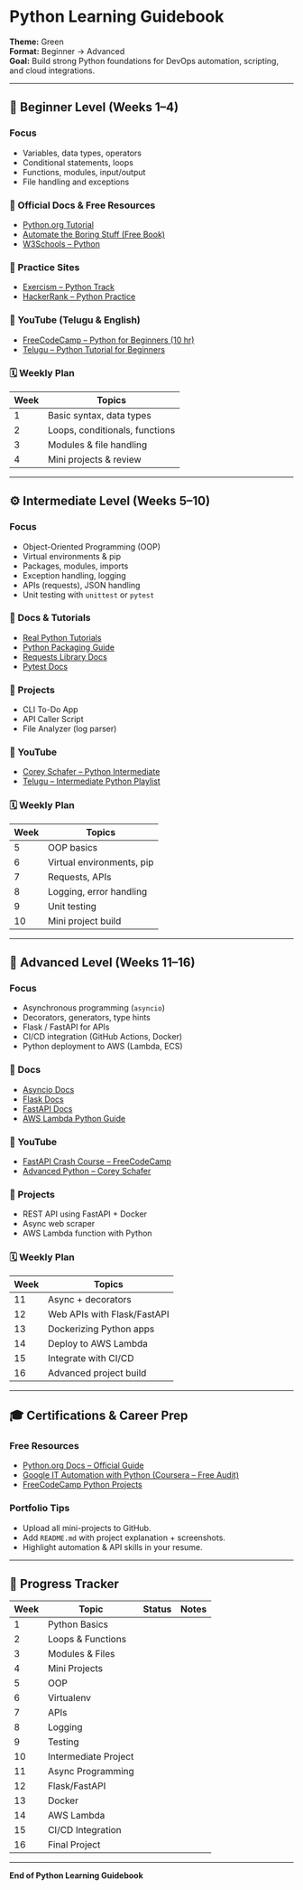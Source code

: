 # Python Learning Guidebook
**Theme:** Green  
**Format:** Beginner → Advanced  
**Goal:** Build strong Python foundations for DevOps automation, scripting, and cloud integrations.

---

## 🐍 Beginner Level (Weeks 1–4)
### Focus
- Variables, data types, operators  
- Conditional statements, loops  
- Functions, modules, input/output  
- File handling and exceptions

### 🔗 Official Docs & Free Resources
- [Python.org Tutorial](https://docs.python.org/3/tutorial/)  
- [Automate the Boring Stuff (Free Book)](https://automatetheboringstuff.com/)  
- [W3Schools – Python](https://www.w3schools.com/python/)  

### 🧪 Practice Sites
- [Exercism – Python Track](https://exercism.org/tracks/python)  
- [HackerRank – Python Practice](https://www.hackerrank.com/domains/tutorials/10-days-of-python)

### 🎥 YouTube (Telugu & English)
- [FreeCodeCamp – Python for Beginners (10 hr)](https://www.youtube.com/watch?v=rfscVS0vtbw)  
- [Telugu – Python Tutorial for Beginners](https://www.youtube.com/results?search_query=python+tutorial+in+telugu)

### 🗓️ Weekly Plan
| Week | Topics |
|------|--------|
| 1 | Basic syntax, data types |
| 2 | Loops, conditionals, functions |
| 3 | Modules & file handling |
| 4 | Mini projects & review |

---

## ⚙️ Intermediate Level (Weeks 5–10)
### Focus
- Object-Oriented Programming (OOP)  
- Virtual environments & pip  
- Packages, modules, imports  
- Exception handling, logging  
- APIs (requests), JSON handling  
- Unit testing with `unittest` or `pytest`

### 🔗 Docs & Tutorials
- [Real Python Tutorials](https://realpython.com/)  
- [Python Packaging Guide](https://packaging.python.org/en/latest/tutorials/packaging-projects/)  
- [Requests Library Docs](https://requests.readthedocs.io/en/latest/)  
- [Pytest Docs](https://docs.pytest.org/en/stable/)

### 🧪 Projects
- CLI To-Do App  
- API Caller Script  
- File Analyzer (log parser)

### 🎥 YouTube
- [Corey Schafer – Python Intermediate](https://www.youtube.com/playlist?list=PL-osiE80TeTt2d9bfVyTiXJA-UTHn6WwU)  
- [Telugu – Intermediate Python Playlist](https://www.youtube.com/results?search_query=intermediate+python+in+telugu)

### 🗓️ Weekly Plan
| Week | Topics |
|------|--------|
| 5 | OOP basics |
| 6 | Virtual environments, pip |
| 7 | Requests, APIs |
| 8 | Logging, error handling |
| 9 | Unit testing |
| 10 | Mini project build |

---

## 🚀 Advanced Level (Weeks 11–16)
### Focus
- Asynchronous programming (`asyncio`)  
- Decorators, generators, type hints  
- Flask / FastAPI for APIs  
- CI/CD integration (GitHub Actions, Docker)  
- Python deployment to AWS (Lambda, ECS)  

### 🔗 Docs
- [Asyncio Docs](https://docs.python.org/3/library/asyncio.html)  
- [Flask Docs](https://flask.palletsprojects.com/en/latest/)  
- [FastAPI Docs](https://fastapi.tiangolo.com/)  
- [AWS Lambda Python Guide](https://docs.aws.amazon.com/lambda/latest/dg/python-handler.html)

### 🎥 YouTube
- [FastAPI Crash Course – FreeCodeCamp](https://www.youtube.com/watch?v=0sOvCWFmrtA)  
- [Advanced Python – Corey Schafer](https://www.youtube.com/playlist?list=PL-osiE80TeTsqhIuOqKhwlXsIBIdSeYtc)

### 🧪 Projects
- REST API using FastAPI + Docker  
- Async web scraper  
- AWS Lambda function with Python

### 🗓️ Weekly Plan
| Week | Topics |
|------|--------|
| 11 | Async + decorators |
| 12 | Web APIs with Flask/FastAPI |
| 13 | Dockerizing Python apps |
| 14 | Deploy to AWS Lambda |
| 15 | Integrate with CI/CD |
| 16 | Advanced project build |

---

## 🎓 Certifications & Career Prep

### Free Resources
- [Python.org Docs – Official Guide](https://docs.python.org/3/tutorial/)  
- [Google IT Automation with Python (Coursera – Free Audit)](https://www.coursera.org/professional-certificates/google-it-automation)  
- [FreeCodeCamp Python Projects](https://www.freecodecamp.org/learn/scientific-computing-with-python/)

### Portfolio Tips
- Upload all mini-projects to GitHub.  
- Add `README.md` with project explanation + screenshots.  
- Highlight automation & API skills in your resume.

---

## 🧾 Progress Tracker
| Week | Topic | Status | Notes |
|------|--------|--------|-------|
| 1 | Python Basics |  |  |
| 2 | Loops & Functions |  |  |
| 3 | Modules & Files |  |  |
| 4 | Mini Projects |  |  |
| 5 | OOP |  |  |
| 6 | Virtualenv |  |  |
| 7 | APIs |  |  |
| 8 | Logging |  |  |
| 9 | Testing |  |  |
| 10 | Intermediate Project |  |  |
| 11 | Async Programming |  |  |
| 12 | Flask/FastAPI |  |  |
| 13 | Docker |  |  |
| 14 | AWS Lambda |  |  |
| 15 | CI/CD Integration |  |  |
| 16 | Final Project |  |  |

---
**End of Python Learning Guidebook**
